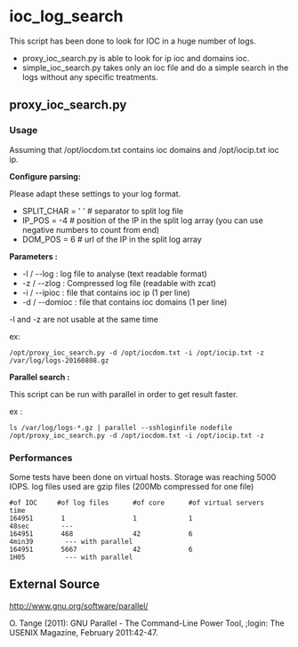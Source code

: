 # ioc_log_search

This script has been done to look for IOC in a huge number of logs.

- proxy_ioc_search.py is able to look for ip ioc and domains ioc.
- simple_ioc_search.py takes only an ioc file and do a simple search in the logs without any specific treatments.

## proxy_ioc_search.py

### Usage

Assuming that /opt/iocdom.txt contains ioc domains and /opt/iocip.txt ioc ip.

**Configure parsing:**

Please adapt these settings to your log format.

- SPLIT_CHAR = ' ' # separator to split log file
- IP_POS = -4 # position of the IP in the split log array (you can use negative numbers to count from end)
- DOM_POS = 6 # url of the IP in the split log array

**Parameters :**

- -l / --log : log file to analyse (text readable format)
- -z / --zlog : Compressed log file (readable with zcat)
- -i / --ipioc : file that contains ioc ip (1 per line)
- -d / --domioc : file that contains ioc domains (1 per line)

-l and -z are not usable at the same time

ex:

```
/opt/proxy_ioc_search.py -d /opt/iocdom.txt -i /opt/iocip.txt -z /var/log/logs-20160808.gz
```

**Parallel search :**

This script can be run with parallel in order to get result faster.

ex : 
```
ls /var/log/logs-*.gz | parallel --sshloginfile nodefile /opt/proxy_ioc_search.py -d /opt/iocdom.txt -i /opt/iocip.txt -z 
```

### Performances

Some tests have been done on virtual hosts.
Storage was reaching 5000 IOPS.
log files used are gzip files (200Mb compressed for one file)

```
#of IOC     #of log files      #of core      #of virtual servers    time
164951       1                 1             1                      48sec        ---
164951       468               42            6                      4min39        --- with parallel
164951       5667              42            6                      1H05          --- with parallel
```

## External Source

http://www.gnu.org/software/parallel/

O. Tange (2011): GNU Parallel - The Command-Line Power Tool,
;login: The USENIX Magazine, February 2011:42-47.
